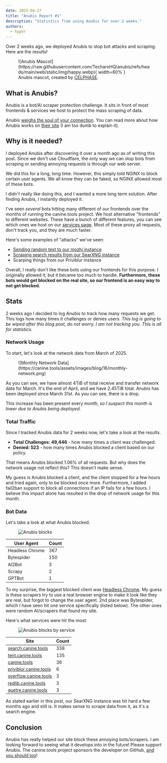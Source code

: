 ```yaml
---
date: 2025-04-27
title: "Anubis Report #1"
description: "Statistics from using Anubis for over 2 weeks."
authors:
  - hyper
---
```

Over 2 weeks ago, we deployed Anubis to stop bot attacks and scraping. Here are the results!
<!-- more -->

<figure markdown="span">
  ![Anubis Mascot](https://raw.githubusercontent.com/TecharoHQ/anubis/refs/heads/main/web/static/img/happy.webp){ width=60% }
  <figcaption>Anubis mascot, created by <a href="https://bsky.app/profile/celphase.bsky.social">CELPHASE</a>.</figcaption>
</figure>

## What is Anubis?
Anubis is a bot/AI scraper protection challenge. It sits in front of most frontends & services we host to protect the mass scraping of data.

Anubis [weighs the soul of your connection](https://en.wikipedia.org/wiki/Weighing_of_souls). You can read more about how Anubis works on [their site](https://anubis.techaro.lol/docs/design/how-anubis-works) (I am too dumb to explain it).

## Why is it needed?
I deployed Anubis after discovering it over a month ago as of writing this post. Since we don't use Cloudflare, the only way we can stop bots from scraping or sending annoying requests is through our web server.

We did this for a long, long time. However, this simply told NGINX to block certain user agents. We all know they can be faked, so NGINX allowed most of these bots.

I didn't really like doing this, and I wanted a more long term solution. After finding Anubis, I instantly deployed it.

I've seen *several* bots hitting many different of our frontends over the months of running the canine.tools project. We host alternative "frontends" to different websites. These have a bunch of different features, you can see which ones we host on our [services page](https://canine.tools/services/). Most of these proxy all requests, don't track you, and they are much faster.

Here's some examples of "attacks" we've seen:

* [Sending random text to our mozhi instance](https://canine.tools/blog/2024/09/16/september-16-2024/)
* [Scraping search results from our SearXNG instance](https://canine.tools/blog/2024/11/05/november-5-2024/)
* Scarping things from our Priviblur instance

Overall, I really don't like these bots using our frontends for this purpose. I originally allowed it, but it became too much to handle. **Furthermore, these bots would get blocked on the real site, so our frontend is an easy way to not get blocked.**

## Stats
2 weeks ago I decided to log Anubis to track how many requests we get. This logs how many times it challenges or denies users. *This log is going to be wiped after this blog post, do not worry. I am not tracking you. This is all for statistics.*

### Network Usage
To start, let's look at the network data from March of 2025.

<figure markdown="span">
  ![Monthly Network Data](https://canine.tools/assets/images/blog/16/monthly-network.png)
</figure>

As you can see, we have almost 4TiB of total receive and transfer network data for March. It's the end of April, and we have 2.45TiB total. Anubis has been deployed since March 31st. As you can see, there is a drop.

This increase has been present every month, *so I suspect this month is lower due to Anubis being deployed.*

### Total Traffic
Since I tracked Anubis data for 2 weeks now, let's take a look at the results.

* **Total Challenges: 49,446** - how many times a client was challenged.
* **Denied: 523** - how many times Anubis blocked a client based on our policy.

That means Anubis blocked 1.06% of all requests. But why does the network usage not reflect this? This doesn't make sense.

My guess is Anubis blocked a client, and the client stopped for a few hours and tried again, only to be blocked once more. Furthermore, I added fail2ban support to block all connections if an IP fails for a few hours. I believe this impact alone has resulted in the drop of network usage for this month.

### Bot Data
Let's take a look at what Anubis blocked.

<figure markdown="span">
  <img alt="Anubis blocks" src="{{ config.site_url }}assets/images/blog/16/blocks.png">
</figure>

| User Agent        | Count |
|-------------------|-------|
| Headless Chrome   | 367   |
| Bytespider        | 150   |
| AI2Bot            | 3     |
| Scrapy            | 2     |
| GPTBot            | 1     |

To my surprise, the biggest blocked client was [Headless Chrome](https://developer.chrome.com/blog/headless-chrome/). My guess is these scrapers try to use a real browser engine to make it look like they are real, but forgot to change the user agent. 2nd place was Bytespider, which I have seen hit one service specifically (listed below). The other ones were random AI/scrapers that found my site.

Here's what services were hit the most:

<figure markdown="span">
  <img alt="Anubis blocks by service" src="{{ config.site_url }}assets/images/blog/16/blocks-service.png">
</figure>

| Site                                | Count |
|-------------------------------------|-------|
| [search.canine.tools](https://search.canine.tools)     | 338   |
| [tent.canine.tools](https://tent.canine.tools)         | 135   |
| [canine.tools](https://canine.tools)                   | 36    |
| [priviblur.canine.tools](https://priviblur.canine.tools) | 6     |
| [overflow.canine.tools](https://overflow.canine.tools) | 3     |
| [redlib.canine.tools](https://redlib.canine.tools)     | 3     |
| [quetre.canine.tools](https://quetre.canine.tools)     | 3     |

As stated earlier in this post, our SearXNG instance was hit hard a few months ago and still is. It makes sense to scrape data from it, as it's a search engine.

## Conclusion
Anubis has really helped our site block these annoying bots/scrapers. I am looking forward to seeing what it develops into in the future! Please support Anubis. The canine.tools project sponsors the developer on GitHub, [and you should too](https://github.com/sponsors/Xe)!